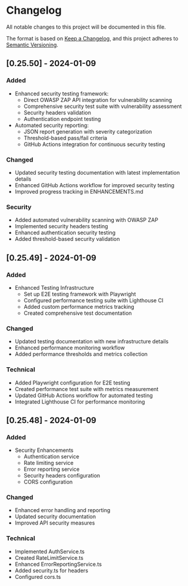 # Changelog

All notable changes to this project will be documented in this file.

The format is based on [Keep a Changelog](https://keepachangelog.com/en/1.0.0/),
and this project adheres to [Semantic Versioning](https://semver.org/spec/v2.0.0.html).

## [0.25.50] - 2024-01-09

### Added
- Enhanced security testing framework:
  - Direct OWASP ZAP API integration for vulnerability scanning
  - Comprehensive security test suite with vulnerability assessment
  - Security headers validation
  - Authentication endpoint testing
- Automated security reporting:
  - JSON report generation with severity categorization
  - Threshold-based pass/fail criteria
  - GitHub Actions integration for continuous security testing

### Changed
- Updated security testing documentation with latest implementation details
- Enhanced GitHub Actions workflow for improved security testing
- Improved progress tracking in ENHANCEMENTS.md

### Security
- Added automated vulnerability scanning with OWASP ZAP
- Implemented security headers testing
- Enhanced authentication security testing
- Added threshold-based security validation

## [0.25.49] - 2024-01-09

### Added
- Enhanced Testing Infrastructure
  - Set up E2E testing framework with Playwright
  - Configured performance testing suite with Lighthouse CI
  - Added custom performance metrics tracking
  - Created comprehensive test documentation

### Changed
- Updated testing documentation with new infrastructure details
- Enhanced performance monitoring workflow
- Added performance thresholds and metrics collection

### Technical
- Added Playwright configuration for E2E testing
- Created performance test suite with metrics measurement
- Updated GitHub Actions workflow for automated testing
- Integrated Lighthouse CI for performance monitoring

## [0.25.48] - 2024-01-09

### Added
- Security Enhancements
  - Authentication service
  - Rate limiting service
  - Error reporting service
  - Security headers configuration
  - CORS configuration

### Changed
- Enhanced error handling and reporting
- Updated security documentation
- Improved API security measures

### Technical
- Implemented AuthService.ts
- Created RateLimitService.ts
- Enhanced ErrorReportingService.ts
- Added security.ts for headers
- Configured cors.ts
